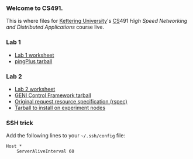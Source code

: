 ### Welcome to CS491.
This is where files for [Kettering University](http://kettering.edu)'s [CS](http://kettering.edu/cs/)491 _High Speed Networking and Distributed Applications_ course live.

### Lab 1
* [Lab 1 worksheet](lab1/lab1.pdf)
* [pingPlus tarball](lab1/pingPlus-0.2.tar.gz)

### Lab 2
* [Lab 2 worksheet](lab2/lab2.pdf)
* [GENI Control Framework tarball](lab2/gcf-2.3.3.tar.gz)
* [Original request resource specification (rspec)](lab2/lab2.rspec)
* [Tarball to install on experiment nodes](lab2/lab2.tar.gz)

### SSH trick
Add the following lines to your `~/.ssh/config` file:

    Host *
        ServerAliveInterval 60

